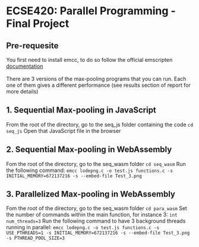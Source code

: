 # ECSE420: Parallel Programming - Final Project

## Pre-requesite
You first need to install emcc, to do so follow the official emscripten [documentation](https://emscripten.org/docs/getting_started/downloads.html)
<br>
<br>
There are 3 versions of the max-pooling programs that you can run. Each one of them gives a different performance (see results section of report for more details)

## 1. Sequential Max-pooling in JavaScript
From the root of the directory, go to the seq_js folder containing the code
```cd seq_js```
Open that JavaScript file in the browser

## 2. Sequential Max-pooling in WebAssembly
Fom the root of the directory, go to the seq_wasm folder
```cd seq_wasm```
Run the following command:
```emcc lodepng.c -o test.js functions.c -s INITIAL_MEMORY=672137216 -s --embed-file Test_3.png```

## 3. Parallelized Max-pooling in WebAssembly
Fom the root of the directory, go to the seq_wasm folder
```cd para_wasm```
Set the number of commands within the main function, for instance 3:
```int num_threads=3```
Run the following command to have 3 background threads running in parallel:
```emcc lodepng.c -o test.js functions.c -s USE_PTHREADS=1 -s INITIAL_MEMORY=672137216 -s --embed-file Test_3.png -s PTHREAD_POOL_SIZE=3```

